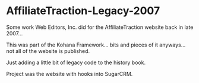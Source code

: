 # AffiliateTraction-Legacy-2007

Some work Web Editors, Inc. did for the AffiliateTraction website back in late 2007...

This was part of the Kohana Framework... bits and pieces of it anyways... not all of the website is published.

Just adding a little bit of legacy code to the history book.

Project was the website with hooks into SugarCRM.


